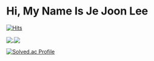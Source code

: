 # Hi, My Name Is Je Joon Lee

[![Hits](https://hits.seeyoufarm.com/api/count/incr/badge.svg?url=https%3A%2F%2Fgithub.com%2Fjejoonlee&count_bg=%23FF0000&title_bg=%23000000&icon=&icon_color=%23E7E7E7&title=hits&edge_flat=false)](https://hits.seeyoufarm.com)


<a href="https://github.com/jejoonlee/github-readme-stats">
  <img align="center" src="https://github-readme-stats.vercel.app/api?username=jejoonlee&theme=default&show_icons=true" />
</a>
<a href="https://github.com/jejoonlee/github-readme-statst">
  <img align="center" src="https://github-readme-stats.vercel.app/api/top-langs/?username=jejoonlee&layout=compact" />
</a>

[![Solved.ac Profile](http://mazassumnida.wtf/api/v2/generate_badge?boj=jejoonlee)](https://solved.ac/jejoonlee)


